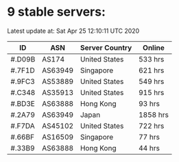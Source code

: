 # 9 stable servers:

Latest update at: Sat Apr 25 12:10:11 UTC 2020

| ID | ASN | Server Country | Online |
| -- | --- | -------------- | ------ |
| #.D09B | AS174 | United States | 533 hrs |
| #.7F1D | AS63949 | Singapore | 621 hrs |
| #.9FC3 | AS53889 | United States | 549 hrs |
| #.C348 | AS35913 | United States | 915 hrs |
| #.BD3E | AS63888 | Hong Kong | 93 hrs |
| #.2A79 | AS63949 | Japan | 1858 hrs |
| #.F7DA | AS45102 | United States | 722 hrs |
| #.66BF | AS16509 | Singapore | 77 hrs |
| #.33B9 | AS63888 | Hong Kong | 44 hrs |

